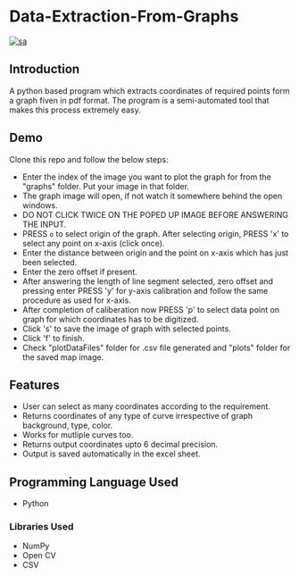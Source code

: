 # Data-Extraction-From-Graphs

[![sa](https://user-images.githubusercontent.com/62691542/125805584-bcdbe448-0846-4c1b-9506-7ecd3c90a38c.png)
](![sa](https://user-images.githubusercontent.com/62691542/125805584-bcdbe448-0846-4c1b-9506-7ecd3c90a38c.png)
)

## Introduction
A python based program which extracts coordinates of required points form a graph fiven in pdf format. 
The program is a semi-automated tool that makes this process extremely easy.

## Demo
 Clone this repo and follow the below steps:
- Enter the index of the image you want to plot the graph for from the "graphs" folder. Put your image in that folder.
- The graph image will open, if not watch it somewhere behind the open windows.
- DO NOT CLICK TWICE ON THE POPED UP IMAGE BEFORE ANSWERING THE INPUT. 
- PRESS `o` to select origin of the graph. After selecting origin, PRESS 'x' to select any point on x-axis (click once).
- Enter the distance between origin and the point on x-axis which has just been selected.
- Enter the zero offset if present.
- After answering the length of line segment selected, zero offset and pressing enter PRESS 'y' for y-axis calibration and follow the same procedure as used for x-axis.
- After completion of caliberation now PRESS 'p' to select data point on graph for which coordinates has to be digitized.
- Click 's' to save the image of graph with selected points.
- Click 'f' to finish.
- Check "plotDataFiles" folder for .csv file generated and "plots" folder for the saved map image.

## Features

- User can select as many coordinates according to the requirement.
- Returns coordinates of any type of curve irrespective of graph background, type, color.
- Works for mutliple curves too.
- Returns output coordinates upto 6 decimal precision.
- Output is saved automatically in the excel sheet.


## Programming Language Used

- Python
### Libraries Used
- NumPy
- Open CV
- CSV







